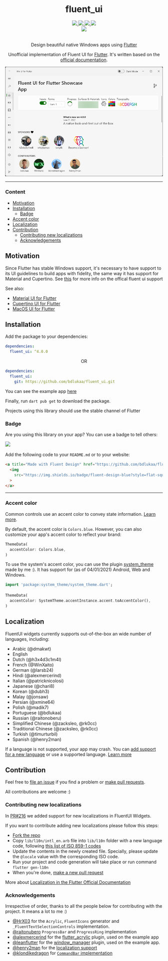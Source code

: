 <div align="center">
  <h1>fluent_ui</h1>
  <div>
    <a title="pub.dev" href="https://pub.dartlang.org/packages/fluent_ui" >
      <img src="https://img.shields.io/pub/v/fluent_ui.svg?style=flat-square&include_prereleases&color=dc143c" />
    </a>
    <a title="GitHub License" href="https://github.com/bdlukaa/fluent_ui/blob/master/LICENSE">
      <img src="https://img.shields.io/github/license/bdlukaa/fluent_ui?style=flat-square&color=f12253" />
    </a>
    <a title="Made with Fluent Design" href="https://github.com/bdlukaa/fluent_ui">
      <img src="https://img.shields.io/badge/fluent-design-blue?style=flat-square&color=gray&labelColor=0078D7">
    </a>
    <a title="Discord" href="https://discord.gg/674gpDQUVq">
      <img src="https://img.shields.io/discord/809528329337962516?style=flat-square&label=discord&color=7289da&logo=discord&logoColor=white" />
    </a>
  </div>
  <div>
    <a title="Web Example" href="https://bdlukaa.github.io/fluent_ui">
      <img src="https://img.shields.io/badge/web-example---?style=flat-square&color=e88d0c" />
    </a>
  </div>
  <br/>
  <p>
  Design beautiful native Windows apps using <a href="https://flutter.dev">Flutter</a>
  </p>

  <p>
  Unofficial implementation of Fluent UI for <a href="https://flutter.dev">Flutter</a>. It's written based on the <a href="https://docs.microsoft.com/en-us/windows/uwp/design">official documentation</a>.
  </p>
</div>

<div align="center">
  <a href="https://bdlukaa.github.io/fluent_ui">
    <img src="https://raw.githubusercontent.com/bdlukaa/fluent_ui/master/images/example-showcase.png" />
  </a>
</div>

---

### Content

- [Motivation](#motivation)
- [Installation](#installation)
  - [Badge](#badge)
- [Accent color](#accent-color)
- [Localization](#Localization)
- [Contribution](#contribution)
  - [Contributing new localizations](#contributing-new-localizations)
  - [Acknowledgements](#acknowledgements)

## Motivation

Since Flutter has stable Windows support, it's necessary to have support to its UI guidelines to build apps with fidelity, the same way it has support for Material and Cupertino.
See [this](https://github.com/flutter/flutter/issues/46481) for more info on the offical fluent ui support

See also:

  * [Material UI for Flutter](https://flutter.dev/docs/development/ui/widgets/material)
  * [Cupertino UI for Flutter](https://flutter.dev/docs/development/ui/widgets/cupertino)
  * [MacOS UI for Flutter](https://github.com/GroovinChip/macos_ui)

## Installation

Add the package to your dependencies:

```yaml
dependencies:
  fluent_ui: ^4.0.0
```

<p align="center">OR</p>

```yaml
dependencies:
  fluent_ui:
    git: https://github.com/bdlukaa/fluent_ui.git
```

You can see the example app [here](https://bdlukaa.github.io/fluent_ui//)

Finally, run `dart pub get` to download the package.

Projects using this library should use the stable channel of Flutter

### Badge

Are you using this library on your app? You can use a badge to tell others:

<a title="Made with Fluent Design" href="https://github.com/bdlukaa/fluent_ui">
  <img
    src="https://img.shields.io/badge/fluent-design-blue?style=flat-square&color=gray&labelColor=0078D7"
  >
</a>

Add the following code to your `README.md` or to your website:

```html
<a title="Made with Fluent Design" href="https://github.com/bdlukaa/fluent_ui">
  <img
    src="https://img.shields.io/badge/fluent-design-blue?style=flat-square&color=gray&labelColor=0078D7"
  >
</a>
```

---


### Accent color

Common controls use an accent color to convey state information. [Learn more](https://docs.microsoft.com/en-us/windows/uwp/design/style/color#accent-color).

By default, the accent color is `Colors.blue`. However, you can also customize your app's accent color to reflect your brand:

```dart
ThemeData(
  accentColor: Colors.blue,
)
```

To use the system's accent color, you can use the plugin [system_theme](https://pub.dev/packages/system_theme) made by me :). It has support for (as of 04/01/2021) Android, Web and Windows.

```dart
import 'package:system_theme/system_theme.dart';

ThemeData(
  accentColor: SystemTheme.accentInstance.accent.toAccentColor(),
)
```

## Localization

FluentUI widgets currently supports out-of-the-box an wide number of languages, including:

- Arabic (@dmakwt)
- English
- Dutch (@h3x4d3c1m4l)
- French (@WinXaito)
- German (@larsb24)
- Hindi (@alexmercerind)
- Italian (@patricknicolosi)
- Japanese (@chari8)
- Korean (@dubh3)
- Malay (@jonsaw)
- Persian (@xmine64)
- Polish (@madik7)
- Portuguese (@bdlukaa)
- Russian (@raitonoberu)
- Simplified Chinese (@zacksleo, @rk0cc)
- Traditional Chinese (@zacksleo, @rk0cc)
- Turkish (@timurturbil)
- Spanish (@henry2man)

If a language is not supported, your app may crash. You can [add support for a new language](#contributing-new-localizations) or use a supported language. [Learn more](https://github.com/bdlukaa/fluent_ui/issues/371)

## Contribution

Feel free to [file an issue](https://github.com/bdlukaa/fluent_ui/issues/new) if you find a problem or [make pull requests](https://github.com/bdlukaa/fluent_ui/pulls).

All contributions are welcome :)

### Contributing new localizations

In [PR#216](https://github.com/bdlukaa/fluent_ui/pull/216) we added support for new localizations in FluentUI Widgets.

If you want to contribute adding new localizations please follow this steps:

- [Fork the repo](https://github.com/bdlukaa/fluent_ui/fork)
- Copy `lib/l10n/intl_en.arb` file into `lib/l10n` folder with a new language code, following [this list of ISO 859-1 codes](https://en.wikipedia.org/wiki/List_of_ISO_639-1_codes)
- Update the contents in the newly created file. Specially, please update the `@locale` value with the corresponding ISO code.
- Run your project and code generation will take place or run command `flutter gen-l10n`
- When you're done, [make a new pull request](https://github.com/bdlukaa/fluent_ui/pulls)

More about [Localization in the Flutter Official Documentation](https://docs.flutter.dev/development/accessibility-and-localization/internationalization)

### Acknowledgements

Irrespective of order, thanks to all the people below for contributing with the project. It means a lot to me :)

- [@HrX03](https://github.com/HrX03) for the `Acrylic`, `FluentIcons` generator and `_FluentTextSelectionControls` implementation.
- [@raitonubero](https://github.com/raitonoberu) `ProgressBar` and `ProgressRing` implementation
- [@alexmercerind](https://github.com/alexmercerind) for the [flutter_acrylic](https://github.com/alexmercerind/flutter_acrylic) plugin, used on the example app
- [@leanflutter](https://github.com/leanflutter) for the [window_manager](https://github.com/leanflutter/window_manager) plugin, used on the example app.
- [@henry2man](https://github.com/henry2man) for the [localization support](https://github.com/bdlukaa/fluent_ui/pull/216)
- [@klondikedragon](https://github.com/klondikedragon) for [`CommandBar` implementation](https://github.com/bdlukaa/fluent_ui/pull/232)
